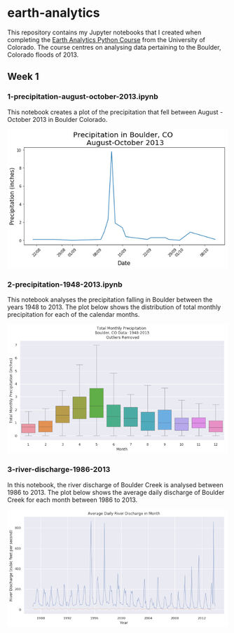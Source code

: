 # earth-analytics

This repository contains my Jupyter notebooks that I created when completing the <a href='https://www.earthdatascience.org/courses/earth-analytics-python/'>Earth Analytics Python Course</a> from the University of Colorado. The course centres on analysing data pertaining to the Boulder, Colorado floods of 2013.

## Week 1

### 1-precipitation-august-october-2013.ipynb

This notebook creates a plot of the precipitation that fell between August - October 2013 in Boulder Colorado. 

![](./images/precipitation-august-october.png)

### 2-precipitation-1948-2013.ipynb

This notebook analyses the precipitation falling in Boulder between the years 1948 to 2013. The plot below shows the distribution of total monthly precipitation for each of the calendar months. 

![](./images/total-monthly-precipitation.png)

### 3-river-discharge-1986-2013

In this notebook, the river discharge of Boulder Creek is analysed between 1986 to 2013. The plot below shows the average daily discharge of Boulder Creek for each month between 1986 to 2013.

![](./images/river-discharge-by-month.png)
